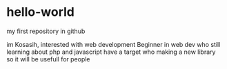 # hello-world
my first repository in github

im Kosasih, interested with web development
Beginner in web dev who still learning about php and javascript
have a target who making a new library so it will be usefull for people
